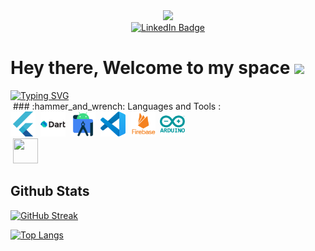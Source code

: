 <div id="header" align="center">
  <img src="https://lh3.googleusercontent.com/drive-viewer/AFGJ81qk0S8Q6la1I9jlxtFhxRWwOQYk3NI7XcG2vGX89JsD7bdtcP8st6pE9pyOz1Q9B_7VYihtP9_XpT32AGPYcPa4jTAn=s2560" width="100"/>
</div>

<div id="badges" align="center">
  <a href="https://www.linkedin.com/in/gabriel-kofi-kuwuamenu/">
    <img src="https://img.shields.io/badge/LinkedIn-blue?style=for-the-badge&logo=linkedin&logoColor=white" alt="LinkedIn Badge"/>
  </a>
  </div>
 
 <h1>
  Hey there, Welcome to my space
  <img src="https://media.giphy.com/media/hvRJCLFzcasrR4ia7z/giphy.gif" width="30px"/>
</h1>
<div><a href="https://git.io/typing-svg"><img src="https://readme-typing-svg.demolab.com?font=Fira+Code&pause=1000&width=460&height=60&lines=App+development+with+Flutter;IoT+and+Embedded+systems+;PCB+design+with+KiCAD;3D+modeling+with+Fusion+360" alt="Typing SVG" /></a></div>

<img src="https://user-images.githubusercontent.com/73097560/115834477-dbab4500-a447-11eb-908a-139a6edaec5c.gif" alt="" >
### :hammer_and_wrench: Languages and Tools :
<div>
  <img src="https://github.com/devicons/devicon/blob/master/icons/flutter/flutter-original.svg" title="Flutter" alt="Flutter" width="40" height="40"/>&nbsp;
  <img src="https://github.com/devicons/devicon/blob/master/icons/dart/dart-original-wordmark.svg" title="Dart" alt="Dart" width="40" height="40"/>&nbsp;
  <img src="https://github.com/devicons/devicon/blob/master/icons/androidstudio/androidstudio-original.svg" title="Andriod_Studio" alt="Andriod_Studio" width="40" height="40"/>&nbsp;
   <img src="https://github.com/devicons/devicon/blob/master/icons/vscode/vscode-original.svg" title="VScode" alt="VScode" width="40" height="40"/>&nbsp;
  <img src="https://github.com/devicons/devicon/blob/master/icons/firebase/firebase-plain-wordmark.svg" title="Firebase" alt="Firebase" width="40" height="40"/>&nbsp;
 <img src="https://github.com/devicons/devicon/blob/master/icons/arduino/arduino-original-wordmark.svg" title="Arduino" alt="Arduino" width="40" height="40"/>&nbsp; 
</div>
 
<div>
<img src="https://user-images.githubusercontent.com/73097560/115834477-dbab4500-a447-11eb-908a-139a6edaec5c.gif" alt="" >
 <img src="https://camo.githubusercontent.com/c0a1ff533f2a741658eb8a0551bd70fb541825ef55f07e8c761aa2795d2e0dfd/68747470733a2f2f6d656469612e67697068792e636f6d2f6d656469612f6959384352426451584f444a5343455249722f67697068792e676966" width="40" height="40"/>&nbsp; <h2>Github Stats</h2> 

[![GitHub Streak](http://github-readme-streak-stats.herokuapp.com?user=Carlysberg&theme=algolia&background=000000)](https://git.io/streak-stats)

[![Top Langs](https://github-readme-stats.vercel.app/api/top-langs/?username=Carlysberg&layout=compact&theme=algolia)](https://github.com/Carlysberg/github-readme-stats)
</div>

<img src="https://user-images.githubusercontent.com/73097560/115834477-dbab4500-a447-11eb-908a-139a6edaec5c.gif" alt="" >
<a href="https://raw.githubusercontent.com/platane/platane/output/github-contribution-grid-snake-dark.svg#gh-dark-mode-only">


<!--
**Carlysberg/Carlysberg** is a ✨ _special_ ✨ repository because its `README.md` (this file) appears on your GitHub profile.

Here are some ideas to get you started:

- 🔭 I’m currently working on ...
- 🌱 I’m currently learning ...
- 👯 I’m looking to collaborate on ...
- 🤔 I’m looking for help with ...
- 💬 Ask me about ...
- 📫 How to reach me: ...
- 😄 Pronouns: ...
- ⚡ Fun fact: ...
-->

